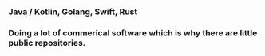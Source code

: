 ### Java / Kotlin, Golang, Swift, Rust
### Doing a lot of commerical software which is why there are little public repositories.
